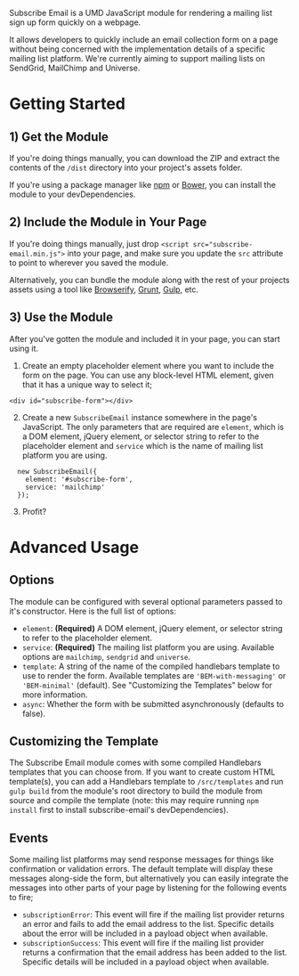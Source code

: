 Subscribe Email is a UMD JavaScript module for rendering a mailing list sign up form quickly on a webpage.

It allows developers to quickly include an email collection form on a page without being concerned with the implementation details of a specific mailing list platform. We're currently aiming to support mailing lists on SendGrid, MailChimp and Universe.

# Getting Started

## 1) Get the Module
If you're doing things manually, you can download the ZIP and extract the contents of the `/dist` directory into your project's assets folder.

If you're using a package manager like [npm](https://www.npmjs.org/) or [Bower](http://bower.io/), you can install the module to your devDependencies.

## 2) Include the Module in Your Page
If you're doing things manually, just drop `<script src="subscribe-email.min.js">` into your page, and make sure you update the `src` attribute to point to wherever you saved the module.

Alternatively, you can bundle the module along with the rest of your projects assets using a tool like [Browserify](http://browserify.org/), [Grunt](http://gruntjs.com/), [Gulp](http://gulpjs.com/), etc.

## 3) Use the Module
After you've gotten the module and included it in your page, you can start using it.

1) Create an empty placeholder element where you want to include the form on the page. You can use any block-level HTML element, given that it has a unique way to select it;

`<div id="subscribe-form"></div>`

2) Create a new `SubscribeEmail` instance somewhere in the page's JavaScript. The only parameters that are required are `element`, which is a DOM element, jQuery element, or selector string to refer to the placeholder element and `service` which is the name of mailing list platform you are using.
```
  new SubscribeEmail({
    element: '#subscribe-form',
    service: 'mailchimp'
  });
```

3) Profit?

# Advanced Usage

## Options
The module can be configured with several optional parameters passed to it's constructor. Here is the full list of options:

- `element`: **(Required)** A DOM element, jQuery element, or selector string to refer to the placeholder element.
- `service`: **(Required)** The mailing list platform you are using. Available options are `mailchimp`, `sendgrid` and `universe`.
- `template`: A string of the name of the compiled handlebars template to use to render the form. Available templates are `'BEM-with-messaging'` or `'BEM-minimal'` (default). See "Customizing the Templates" below for more information.
- `async`: Whether the form with be submitted asynchronously (defaults to false).

## Customizing the Template
The Subscribe Email module comes with some compiled Handlebars templates that you can choose from. If you want to create custom HTML template(s), you can add a Handlebars template to `/src/templates` and run `gulp build` from the module's root directory to build the module from source and compile the template (note: this may require running `npm install` first to install subscribe-email's devDependencies).

## Events
Some mailing list platforms may send response messages for things like confirmation or validation errors. The default template will display these messages along-side the form, but alternatively you can easily integrate the messages into other parts of your page by listening for the following events to fire;

- `subscriptionError`: This event will fire if the mailing list provider returns an error and fails to add the email address to the list. Specific details about the error will be included in a payload object when available.
- `subscriptionSuccess`: This event will fire if the mailing list provider returns a confirmation that the email address has been added to the list. Specific details will be included in a payload object when available.